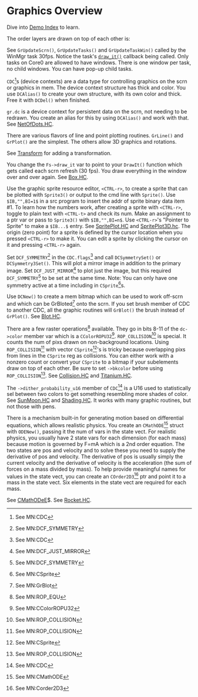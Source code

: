 # Graphics Overview
Dive into [Demo Index](./DemoIndex.md) to learn.

The order layers are drawn on top of each other is:

See `GrUpdateScrn()`, `GrUpdateTasks()` and `GrUpdateTaskWin()` called by the WinMgr task 30fps. Notice the task's [`draw_it()`](https://github.com/cia-foundation/TempleOS/blob/c26482bb6ad3f80106d28504ec5db3c6a360732c/Adam/Gr/GrScrn.HC) callback being called. Only tasks on Core0 are allowed to have windows. There is one window per task, no child windows. You can have pop-up child tasks.

`CDC`[^1]s (device contexts) are a data type for controlling graphics on the scrn or graphics in mem. The device context structure has thick and color. You use `DCAlias()` to create your own structure, with its own color and thick. Free it with `DCDel()` when finished.

`gr.dc` is a device context for persistent data on the scrn, not needing to be redrawn. You create an alias for this by using `DCAlias()` and work with that. See [NetOfDots.HC](https://github.com/cia-foundation/TempleOS/blob/c26482bb6ad3f80106d28504ec5db3c6a360732c/Demo/Graphics/NetOfDots.HC).

There are various flavors of line and point plotting routines. `GrLine()` and `GrPlot()` are the simplest. The others allow 3D graphics and rotations.

See [Transform](./Transform.md) for adding a transformation.

You change the `Fs->draw_it` var to point to your `DrawIt()` function which gets called each scrn refresh (30 fps). You draw everything in the window over and over again. See [Box.HC](https://github.com/cia-foundation/TempleOS/blob/c26482bb6ad3f80106d28504ec5db3c6a360732c/Demo/Graphics/Box.HC).

Use the graphic sprite resource editor, `<CTRL-r>`, to create a sprite that can be plotted with `Sprite3()` or output to the cmd line with `Sprite()`. Use `$IB,"",BI=1$` in a src program to insert the addr of sprite binary data item #1. To learn how the numbers work, after creating a sprite with `<CTRL-r>`, toggle to plain text with `<CTRL-t>` and check its num. Make an assignment to a ptr var or pass to `Sprite3()` with `$IB,"",BI=n$`. Use `<CTRL-r>`'s "Pointer to Sprite" to make a `$IB...$` entry. See [SpritePlot.HC](https://github.com/cia-foundation/TempleOS/blob/c26482bb6ad3f80106d28504ec5db3c6a360732c/Demo/Graphics/SpritePlot.HC) and [SpritePlot3D.hc](https://github.com/cia-foundation/TempleOS/blob/c26482bb6ad3f80106d28504ec5db3c6a360732c/Demo/Graphics/SpritePlot3D.HC). The origin (zero point) for a sprite is defined by the cursor location when you pressed `<CTRL-r>` to make it. You can edit a sprite by clicking the cursor on it and pressing `<CTRL-r>` again.

Set `DCF_SYMMETRY`[^2] in the `CDC.flags`[^1] and call `DCSymmetrySet()` or `DCSymmetry3Set()`. This will plot a mirror image in addition to the primary image. Set `DCF_JUST_MIRROR`[^3] to plot just the image, but this required `DCF_SYMMETRY`[^2] to be set at the same time. Note: You can only have one symmetry active at a time including in `CSprite`[^4]s.

Use `DCNew()` to create a mem bitmap which can be used to work off-scrn and which can be GrBloted[^5] onto the scrn. If you set brush member of CDC to another CDC, all the graphic routines will `GrBlot()` the brush instead of `GrPlot()`. See [Blot.HC](https://github.com/cia-foundation/TempleOS/blob/c26482bb6ad3f80106d28504ec5db3c6a360732c/Demo/Graphics/Blot.HC).

There are a few raster operations[^6] available. They go in bits 8-11 of the `dc->color` member var which is a `CColorROPU32`[^7]. `ROP_COLLISION`[^8] is special. It counts the num of pixs drawn on non-background locations. Using `ROP_COLLISION`[^8] with vector `CSprite`[^4]'s is tricky because overlapping pixs from lines in the `CSprite` reg as collisions. You can either work with a nonzero count or convert your `CSprite` to a bitmap if your subelements draw on top of each other. Be sure to set `->bkcolor` before using `ROP_COLLISION`[^8]. See [Collision.HC](https://github.com/cia-foundation/TempleOS/blob/c26482bb6ad3f80106d28504ec5db3c6a360732c/Demo/Graphics/Collision.HC) and [Titanium.HC](https://github.com/cia-foundation/TempleOS/blob/c26482bb6ad3f80106d28504ec5db3c6a360732c/Apps/Titanium/Titanium.HC).
 
The `->dither_probability_u16` member of `CDC`[^1] is a U16 used to statistically sel between two colors to get something resembling more shades of color. See [SunMoon.HC](https://github.com/cia-foundation/TempleOS/blob/c26482bb6ad3f80106d28504ec5db3c6a360732c/Demo/Graphics/SunMoon.HC) and [Shading.HC](https://github.com/cia-foundation/TempleOS/blob/c26482bb6ad3f80106d28504ec5db3c6a360732c/Demo/Graphics/Shading.HC). It works with many graphic routines, but not those with pens.

There is a mechanism built-in for generating motion based on differential equations, which allows realistic physics. You create an `CMathODE`[^9] struct with `ODENew()`, passing it the num of vars in the state vect. For realistic physics, you usually have 2 state vars for each dimension (for each mass) because motion is governed by F=mA which is a 2nd order equation. The two states are pos and velocity and to solve these you need to supply the derivative of pos and velocity. The derivative of pos is usually simply the current velocity and the derivative of velocity is the acceleration (the sum of forces on a mass divided by mass). To help provide meaningful names for values in the state vect, you can create an `COrder2D3`[^10] ptr and point it to a mass in the state vect. Six elements in the state vect are required for each mass.

See [CMathODeE](https://github.com/cia-foundation/TempleOS/blob/c26482bb6ad3f80106d28504ec5db3c6a360732c/Math/CMathODE)$.
See [Rocket.HC](https://github.com/cia-foundation/TempleOS/blob/c26482bb6ad3f80106d28504ec5db3c6a360732c/Demo/Games/Rocket.HC).

[^1]: See MN:CDC

[^2]: See MN:DCF_SYMMETRY

[^3]: See MN:DCF_JUST_MIRROR

[^4]: See MN:CSprite

[^5]: See MN:GrBlot

[^6]: See MN:ROP_EQU

[^7]: See MN:CColorROPU32

[^8]: See MN:ROP_COLLISION

[^9]: See MN:CMathODE

[^10]: See MN:Corder2D3
